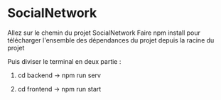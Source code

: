 # SocialNetwork
Allez sur le chemin du projet SocialNetwork
Faire npm install pour télécharger l'ensemble des dépendances du projet depuis la racine du projet

Puis diviser le terminal en deux partie : 

1. cd backend -> npm run serv

2. cd frontend -> npm run start

